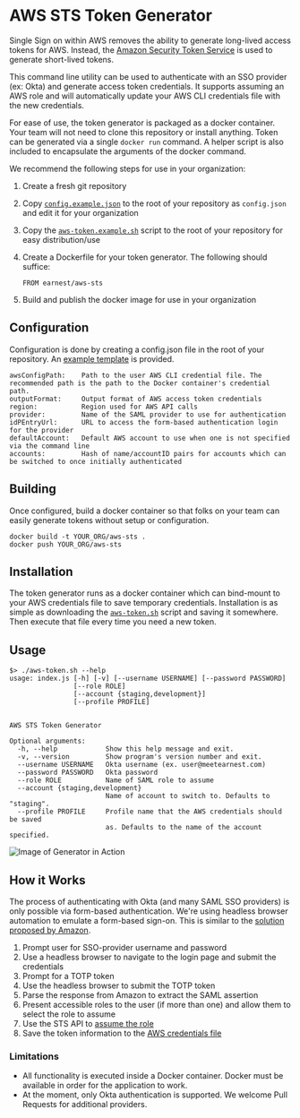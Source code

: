# AWS STS Token Generator

Single Sign on within AWS removes the ability to generate long-lived access tokens for AWS. Instead, the 
[Amazon Security Token Service](http://docs.aws.amazon.com/STS/latest/APIReference/Welcome.html) is used to generate 
short-lived tokens.

This command line utility can be used to authenticate with an SSO provider (ex: Okta) and generate access token credentials.
It supports assuming an AWS role and will automatically update your AWS CLI credentials file with the new credentials.
 
For ease of use, the token generator is packaged as a docker container. Your team will not need to clone this repository
or install anything. Token can be generated via a single `docker run` command. A helper script is also included to encapsulate
the arguments of the docker command.

We recommend the following steps for use in your organization:

1. Create a fresh git repository
2. Copy [`config.example.json`](./cfg/config.example.json) to the root of your repository as `config.json` and edit it for your organization
3. Copy the [`aws-token.example.sh`](./aws-token.example.sh) script to the root of your repository for easy distribution/use 
4. Create a Dockerfile for your token generator. The following should suffice:
    
    ```
    FROM earnest/aws-sts
    ```
    
5. Build and publish the docker image for use in your organization

## Configuration

Configuration is done by creating a config.json file in the root of your repository. An [example template](./cfg/config.example.json) is provided.
 
```
awsConfigPath:    Path to the user AWS CLI credential file. The recommended path is the path to the Docker container's credential path.
outputFormat:     Output format of AWS access token credentials
region:           Region used for AWS API calls
provider:         Name of the SAML provider to use for authentication
idPEntryUrl:      URL to access the form-based authentication login for the provider
defaultAccount:   Default AWS account to use when one is not specified via the command line
accounts:         Hash of name/accountID pairs for accounts which can be switched to once initially authenticated
```

## Building

Once configured, build a docker container so that folks on your team can easily generate tokens without setup or configuration.

```
docker build -t YOUR_ORG/aws-sts .
docker push YOUR_ORG/aws-sts
```

## Installation

The token generator runs as a docker container which can bind-mount to your AWS credentials file to save temporary credentials. 
Installation is as simple as downloading the [`aws-token.sh`](./aws-token.sh) script and saving it somewhere. Then execute that file every time 
you need a new token.

## Usage

`````
$> ./aws-token.sh --help
usage: index.js [-h] [-v] [--username USERNAME] [--password PASSWORD]
                [--role ROLE]
                [--account {staging,development}]
                [--profile PROFILE]


AWS STS Token Generator

Optional arguments:
  -h, --help            Show this help message and exit.
  -v, --version         Show program's version number and exit.
  --username USERNAME   Okta username (ex. user@meetearnest.com)
  --password PASSWORD   Okta password
  --role ROLE           Name of SAML role to assume
  --account {staging,development}
                        Name of account to switch to. Defaults to "staging".
  --profile PROFILE     Profile name that the AWS credentials should be saved
                        as. Defaults to the name of the account specified.
`````

![Image of Generator in Action](https://raw.githubusercontent.com/meetearnest/aws-sts/master/docs/aws-sts-token-generator.gif)

## How it Works

The process of authenticating with Okta (and many SAML SSO providers) is only possible via form-based authentication.
We're using headless browser automation to emulate a form-based sign-on. This is similar to the [solution proposed by Amazon](https://blogs.aws.amazon.com/security/post/Tx1LDN0UBGJJ26Q/How-to-Implement-Federated-API-and-CLI-Access-Using-SAML-2-0-and-AD-FS).

 1. Prompt user for SSO-provider username and password
 2. Use a headless browser to navigate to the login page and submit the credentials
 3. Prompt for a TOTP token
 4. Use the headless browser to submit the TOTP token
 5. Parse the response from Amazon to extract the SAML assertion
 6. Present accessible roles to the user (if more than one) and allow them to select the role to assume
 7. Use the STS API to [assume the role](http://docs.aws.amazon.com/cli/latest/reference/sts/assume-role-with-saml.html)
 8. Save the token information to the [AWS credentials file](https://blogs.aws.amazon.com/security/post/Tx3D6U6WSFGOK2H/A-New-and-Standardized-Way-to-Manage-Credentials-in-the-AWS-SDKs)
 
### Limitations

* All functionality is executed inside a Docker container. Docker must be available in order for the application to work.
* At the moment, only Okta authentication is supported. We welcome Pull Requests for additional providers.
